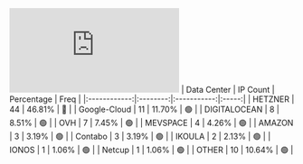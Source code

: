 ![Diagramm](https://github.com/obajay/StateSync-snapshots/blob/main/Projects/Umee/1/README.md)
| Data Center | IP Count | Percentage | Freq |
|:------------:|:--------:|:-----------:|:-----:|
| HETZNER | 44 | 46.81% | 🔴 |
| Google-Cloud | 11 | 11.70% | 🟢 |
| DIGITALOCEAN | 8 | 8.51% | 🟢 |
| OVH | 7 | 7.45% | 🟢 |
| MEVSPACE | 4 | 4.26% | 🟢 |
| AMAZON | 3 | 3.19% | 🟢 |
| Contabo | 3 | 3.19% | 🟢 |
| IKOULA | 2 | 2.13% | 🟢 |
| IONOS | 1 | 1.06% | 🟢 |
| Netcup | 1 | 1.06% | 🟢 |
| OTHER | 10 | 10.64% | 🟢 |